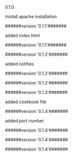 
0.1.0

inistall apache installation


######version  '0.1.1'#######

added index.html



######version  '0.1.1'#######





######version  '0.1.2'#######

added notifies



######version  '0.1.2'#######





######version  '0.1.2'#######





######version  '0.1.3'#######

added cookbook file



######version  '0.1.4'#######

added port number



######version  '0.1.4'#######





######version  '0.1.4'#######





######version  '0.1.4'#######




